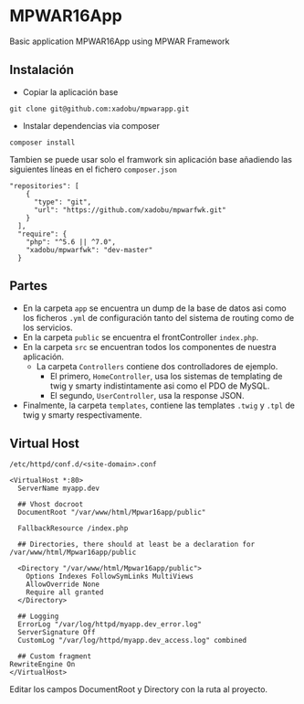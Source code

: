 # MPWAR16App
Basic application MPWAR16App using MPWAR Framework

## Instalación
- Copiar la aplicación base

```
git clone git@github.com:xadobu/mpwarapp.git
```

- Instalar dependencias via composer

```
composer install
```

Tambien se puede usar solo el framwork sin aplicación base añadiendo las siguientes líneas en el fichero ```composer.json```
```
"repositories": [
    {
      "type": "git",
      "url": "https://github.com/xadobu/mpwarfwk.git"
    }
  ],
  "require": {
    "php": "^5.6 || ^7.0",
    "xadobu/mpwarfwk": "dev-master"
  }
```

## Partes
- En la carpeta ```app``` se encuentra un dump de la base de datos asi como los ficheros ```.yml``` de configuración tanto del sistema de routing como de los servicios.
- En la carpeta ```public``` se encuentra el frontController ```index.php```.
- En la carpeta ```src``` se encuentran todos los componentes de nuestra aplicación. 
    - La carpeta ```Controllers``` contiene dos controlladores de ejemplo. 
        - El primero, ```HomeController```, usa los sistemas de templating de twig y smarty indistintamente asi como el PDO de MySQL.
        - El segundo, ```UserController```, usa la response JSON.
- Finalmente, la carpeta ```templates```, contiene las templates ```.twig``` y ```.tpl``` de twig y smarty respectivamente.

## Virtual Host

```
/etc/httpd/conf.d/<site-domain>.conf
```

```
<VirtualHost *:80>
  ServerName myapp.dev

  ## Vhost docroot
  DocumentRoot "/var/www/html/Mpwar16app/public"

  FallbackResource /index.php

  ## Directories, there should at least be a declaration for /var/www/html/Mpwar16app/public

  <Directory "/var/www/html/Mpwar16app/public">
    Options Indexes FollowSymLinks MultiViews
    AllowOverride None
    Require all granted
  </Directory>

  ## Logging
  ErrorLog "/var/log/httpd/myapp.dev_error.log"
  ServerSignature Off
  CustomLog "/var/log/httpd/myapp.dev_access.log" combined

  ## Custom fragment
RewriteEngine On
</VirtualHost>
```

Editar los campos DocumentRoot y Directory con la ruta al proyecto. 